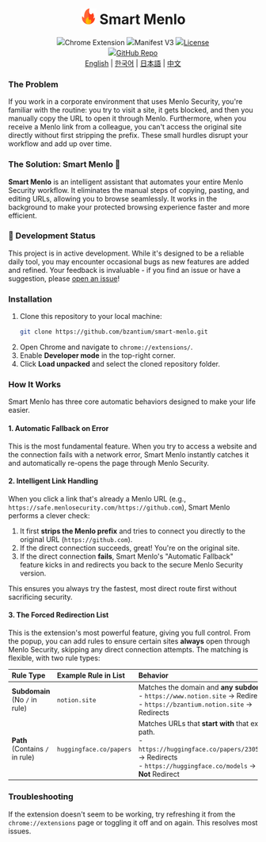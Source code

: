 

<h1 align="center">
  <img src="assets/icon128.png" alt="Smart Menlo 로고" style="width: 32px; height: 32px;"> Smart Menlo
</h1>

<div align="center" style="line-height: 1.5;">
  <img alt="Chrome Extension" src="https://img.shields.io/badge/Chrome-Extension-brightgreen.svg">
  <img alt="Manifest V3" src="https://img.shields.io/badge/Manifest-V3-blue.svg">
  <a href="LICENSE" target="_blank"><img alt="License" src="https://img.shields.io/badge/License-MIT-lightgrey.svg"></a>
  <br>
  <a href="https://github.com/bzantium/smart-menlo" target="_blank"><img alt="GitHub Repo" src="https://img.shields.io/badge/View_Source-GitHub-181717?logo=github"></a>
</div>

<div align="center">
  <a href="https://www.readme-i18n.com/bzantium/smart-menlo?lang=en">English</a> |
  <a href="https://www.readme-i18n.com/bzantium/smart-menlo?lang=ko">한국어</a> |
  <a href="https://www.readme-i18n.com/bzantium/smart-menlo?lang=ja">日本語</a> |
  <a href="https://www.readme-i18n.com/bzantium/smart-menlo?lang=zh">中文</a>
</div>


### The Problem

If you work in a corporate environment that uses Menlo Security, you're familiar with the routine: you try to visit a site, it gets blocked, and then you manually copy the URL to open it through Menlo. Furthermore, when you receive a Menlo link from a colleague, you can't access the original site directly without first stripping the prefix. These small hurdles disrupt your workflow and add up over time.

### The Solution: Smart Menlo 🚀

**Smart Menlo** is an intelligent assistant that automates your entire Menlo Security workflow. It eliminates the manual steps of copying, pasting, and editing URLs, allowing you to browse seamlessly. It works in the background to make your protected browsing experience faster and more efficient.

### 🚧 Development Status

This project is in active development. While it's designed to be a reliable daily tool, you may encounter occasional bugs as new features are added and refined. Your feedback is invaluable - if you find an issue or have a suggestion, please [open an issue](https://www.google.com/search?q=https://github.com/bzantium/smart-menlo/issues)!

### Installation

1.  Clone this repository to your local machine:
    ```sh
    git clone https://github.com/bzantium/smart-menlo.git
    ```
2.  Open Chrome and navigate to `chrome://extensions/`.
3.  Enable **Developer mode** in the top-right corner.
4.  Click **Load unpacked** and select the cloned repository folder.

### How It Works

Smart Menlo has three core automatic behaviors designed to make your life easier.

#### 1\. Automatic Fallback on Error

This is the most fundamental feature. When you try to access a website and the connection fails with a network error, Smart Menlo instantly catches it and automatically re-opens the page through Menlo Security.

#### 2\. Intelligent Link Handling

When you click a link that's already a Menlo URL (e.g., `https://safe.menlosecurity.com/https://github.com`), Smart Menlo performs a clever check:

1.  It first **strips the Menlo prefix** and tries to connect you directly to the original URL (`https://github.com`).
2.  If the direct connection succeeds, great\! You're on the original site.
3.  If the direct connection **fails**, Smart Menlo's "Automatic Fallback" feature kicks in and redirects you back to the secure Menlo Security version.

This ensures you always try the fastest, most direct route first without sacrificing security.

#### 3\. The Forced Redirection List

This is the extension's most powerful feature, giving you full control. From the popup, you can add rules to ensure certain sites **always** open through Menlo Security, skipping any direct connection attempts. The matching is flexible, with two rule types:

| Rule Type | Example Rule in List | Behavior |
| :--- | :--- | :--- |
| **Subdomain**<br>(No `/` in rule) | `notion.site` | Matches the domain and **any subdomain**.<br>- `https://www.notion.site` -> Redirects<br>- `https://bzantium.notion.site` -> Redirects |
| **Path**<br>(Contains `/` in rule) | `huggingface.co/papers` | Matches URLs that **start with** that exact path.<br>- `https://huggingface.co/papers/2305.12345` -> Redirects<br>- `https://huggingface.co/models` -> **Does Not** Redirect |

### Troubleshooting

If the extension doesn't seem to be working, try refreshing it from the `chrome://extensions` page or toggling it off and on again. This resolves most issues.